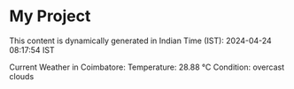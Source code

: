 # My Project

This content is dynamically generated in Indian Time (IST): 2024-04-24 08:17:54 IST


Current Weather in Coimbatore:
Temperature: 28.88 °C
Condition: overcast clouds
